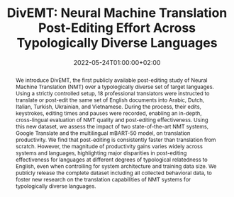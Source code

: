 ---
# Documentation: https://sourcethemes.com/academic/docs/managing-content/

title: "DivEMT: Neural Machine Translation Post-Editing Effort Across Typologically Diverse Languages"
authors: [Gabriele Sarti, Arianna Bisazza, Ana Guerberof Arenas, Antonio Toral]
date: 2022-05-24T01:00:00+02:00
doi: ""

# Schedule page publish date (NOT publication's date).
publishDate: 2022-05-24T01:00:00+02:00

# Publication type.
# Legend: 0 = Uncategorized; 1 = Conference paper; 2 = Journal article;
# 3 = Preprint / Working Paper; 4 = Report; 5 = Book; 6 = Book section;
# 7 = Thesis; 8 = Patent
publication_types: ["1"]

# Publication name and optional abbreviated publication name.
publication: "In Proceedings of the 2022 Conference on Empirical Methods in Natural Language Processing"
publication_short: "EMNLP 2022"

abstract: "We introduce DivEMT, the first publicly available post-editing study of Neural Machine Translation (NMT) over a typologically diverse set of target languages. Using a strictly controlled setup, 18 professional translators were instructed to translate or post-edit the same set of English documents into Arabic, Dutch, Italian, Turkish, Ukrainian, and Vietnamese. During the process, their edits, keystrokes, editing times and pauses were recorded, enabling an in-depth, cross-lingual evaluation of NMT quality and post-editing effectiveness. Using this new dataset, we assess the impact of two state-of-the-art NMT systems, Google Translate and the multilingual mBART-50 model, on translation productivity. We find that post-editing is consistently faster than translation from scratch. However, the magnitude of productivity gains varies widely across systems and languages, highlighting major disparities in post-editing effectiveness for languages at different degrees of typological relatedness to English, even when controlling for system architecture and training data size. We publicly release the complete dataset including all collected behavioral data, to foster new research on the translation capabilities of NMT systems for typologically diverse languages."

# Summary. An optional shortened abstract.
summary: "We introduce DivEMT, the first publicly available post-editing study of Neural Machine Translation over a typologically diverse set of target languages."

tags: [Natural Language Processing, Post-editing, Machine Translation, Multilingual, Dataset, Behavioral Data]
categories: [Natural Language Processing]
featured: true

# Custom links (optional).
#   Uncomment and edit lines below to show custom links.
# links:
# - name: Follow
#   url: https://twitter.com
#   icon_pack: fab
#   icon: twitter
links:
- name: ArXiv
  url: https://arxiv.org/abs/2205.12215
  icon_pack: fas
  icon: file-contract
- name: Dataset
  url: https://huggingface.co/datasets/GroNLP/divemt
  icon: codepen
  icon_pack: fab
- name: Code
  url: https://github.com/gsarti/divemt
  icon_pack: fab
  icon: github
- name: Demo
  url: https://huggingface.co/spaces/GroNLP/divemt_explorer
  icon_pack: fas
  icon: rocket

url_pdf: https://arxiv.org/pdf/2205.12215.pdf
url_code:
url_dataset:
url_poster:
url_project:
url_slides:
url_source:
url_video:

# Featured image
# To use, add an image named `featured.jpg/png` to your page's folder. 
# Focal points: Smart, Center, TopLeft, Top, TopRight, Left, Right, BottomLeft, Bottom, BottomRight.
image:
  caption: ""
  focal_point: ""
  preview_only: false

# Associated Projects (optional).
#   Associate this publication with one or more of your projects.
#   Simply enter your project's folder or file name without extension.
#   E.g. `internal-project` references `content/project/internal-project/index.md`.
#   Otherwise, set `projects: []`.
projects: []

# Slides (optional).
#   Associate this publication with Markdown slides.
#   Simply enter your slide deck's filename without extension.
#   E.g. `slides: "example"` references `content/slides/example/index.md`.
#   Otherwise, set `slides: ""`.
slides: ""
---